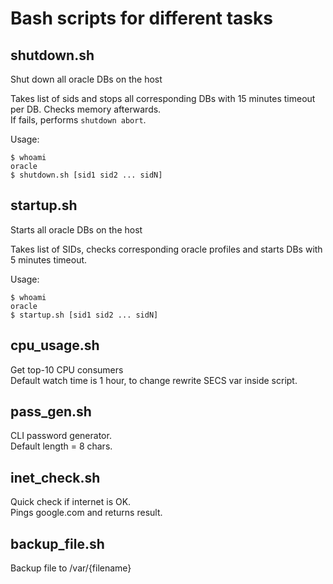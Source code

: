 # Bash scripts for different tasks

## shutdown.sh
Shut down all oracle DBs on the host

Takes list of sids and stops all corresponding DBs with 15 minutes timeout per DB. Checks memory afterwards.  
If fails, performs `shutdown abort`.

Usage:
```shell
$ whoami
oracle
$ shutdown.sh [sid1 sid2 ... sidN]
```

## startup.sh
Starts all oracle DBs on the host

Takes list of SIDs, checks corresponding oracle profiles and starts DBs with 5 minutes timeout.

Usage:
```shell
$ whoami
oracle
$ startup.sh [sid1 sid2 ... sidN]
```

## cpu_usage.sh
Get top-10 CPU consumers  
Default watch time is 1 hour, to change rewrite SECS var inside script.

## pass_gen.sh
CLI password generator.  
Default length = 8 chars.

## inet_check.sh
Quick check if internet is OK.  
Pings google.com and returns result.

## backup_file.sh
Backup file to /var/{filename}  

